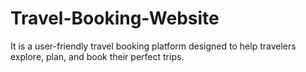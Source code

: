 # Travel-Booking-Website
It is a user-friendly travel booking platform designed to help travelers explore, plan, and book their perfect trips.
